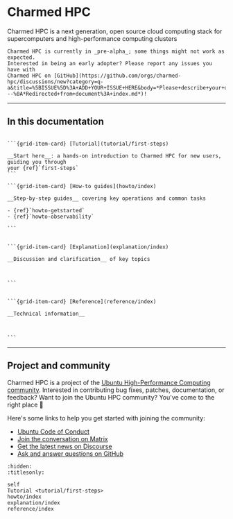 # Charmed HPC

Charmed HPC is a next generation, open source cloud computing stack for supercomputers and
high-performance computing clusters 

```{warning}
Charmed HPC is currently in _pre-alpha_; some things might not work as expected.
Interested in being an early adopter? Please report any issues you have with
Charmed HPC on [GitHub](https://github.com/orgs/charmed-hpc/discussions/new?category=q-a&title=%5BISSUE%5D%3A+ADD+YOUR+ISSUE+HERE&body=*Please+describe+your+question+or+issue+with+Charmed+HPC*%0A%0A%0A%0A%0A---%0A*Redirected+from+document%3A+index.md*)!
```

---

## In this documentation


````{grid} 1 1 2 2

```{grid-item-card} [Tutorial](tutorial/first-steps)

__Start here__: a hands-on introduction to Charmed HPC for new users, guiding you through
your {ref}`first-steps`
```

```{grid-item-card} [How-to guides](howto/index)

__Step-by-step guides__ covering key operations and common tasks

- {ref}`howto-getstarted`
- {ref}`howto-observability`

```

````

````{grid} 1 1 2 2

```{grid-item-card} [Explanation](explanation/index)

__Discussion and clarification__ of key topics



```


```{grid-item-card} [Reference](reference/index)

__Technical information__



```

````

---

## Project and community

Charmed HPC is a project of the [Ubuntu High-Performance Computing
community](https://ubuntu.com/community/governance/teams/hpc).
Interested in contributing bug fixes, patches, documentation, or feedback?
Want to join the Ubuntu HPC community? You've come to the right place 🤩

Here's some links to help you get started with joining the community:

<!-- TODO: Add page with contributing guidelines. -->
<!-- TODO: Add page with more information on how to get support for Charmed HPC. -->

* [Ubuntu Code of Conduct](https://ubuntu.com/community/ethos/code-of-conduct)
* [Join the conversation on Matrix](https://matrix.to/#/#hpc:ubuntu.com)
* [Get the latest news on Discourse](https://discourse.ubuntu.com/c/hpc/151)
* [Ask and answer questions on GitHub](https://github.com/orgs/charmed-hpc/discussions/categories/q-a)

```{filtered-toctree}
:hidden:
:titlesonly:

self
Tutorial <tutorial/first-steps>
howto/index
explanation/index
reference/index
```
